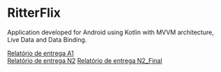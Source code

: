 # RitterFlix

Application developed for Android using Kotlin with MVVM architecture, Live Data and Data Binding.

[Relatório de entrega A1](/Relatorio1.md)  
[Relatório de entrega N2](/Relatorio2.md)
[Relatório de entrega N2_Final](/Relatorio3.md)
